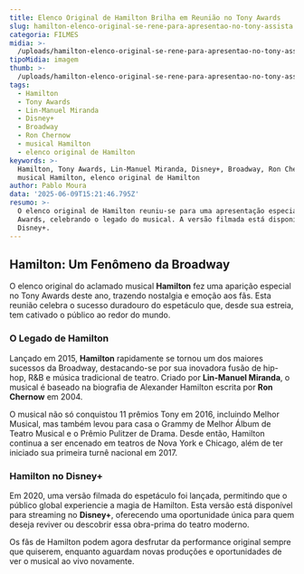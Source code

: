 ```yaml
---
title: Elenco Original de Hamilton Brilha em Reunião no Tony Awards
slug: hamilton-elenco-original-se-rene-para-apresentao-no-tony-assista
categoria: FILMES
midia: >-
  /uploads/hamilton-elenco-original-se-rene-para-apresentao-no-tony-assista-thumb.png
tipoMidia: imagem
thumb: >-
  /uploads/hamilton-elenco-original-se-rene-para-apresentao-no-tony-assista-thumb.png
tags:
  - Hamilton
  - Tony Awards
  - Lin-Manuel Miranda
  - Disney+
  - Broadway
  - Ron Chernow
  - musical Hamilton
  - elenco original de Hamilton
keywords: >-
  Hamilton, Tony Awards, Lin-Manuel Miranda, Disney+, Broadway, Ron Chernow,
  musical Hamilton, elenco original de Hamilton
author: Pablo Moura
data: '2025-06-09T15:21:46.795Z'
resumo: >-
  O elenco original de Hamilton reuniu-se para uma apresentação especial no Tony
  Awards, celebrando o legado do musical. A versão filmada está disponível no
  Disney+.
---
```


## Hamilton: Um Fenômeno da Broadway

<blockquote class="twitter-tweet"><a href="https://twitter.com/user/status/1931896987118342250"></a></blockquote>

O elenco original do aclamado musical **Hamilton** fez uma aparição especial no Tony Awards deste ano, trazendo nostalgia e emoção aos fãs. Esta reunião celebra o sucesso duradouro do espetáculo que, desde sua estreia, tem cativado o público ao redor do mundo.

### O Legado de Hamilton

Lançado em 2015, **Hamilton** rapidamente se tornou um dos maiores sucessos da Broadway, destacando-se por sua inovadora fusão de hip-hop, R&B e música tradicional de teatro. Criado por **Lin-Manuel Miranda**, o musical é baseado na biografia de Alexander Hamilton escrita por **Ron Chernow** em 2004.

O musical não só conquistou 11 prêmios Tony em 2016, incluindo Melhor Musical, mas também levou para casa o Grammy de Melhor Álbum de Teatro Musical e o Prêmio Pulitzer de Drama. Desde então, Hamilton continua a ser encenado em teatros de Nova York e Chicago, além de ter iniciado sua primeira turnê nacional em 2017.

### Hamilton no Disney+

Em 2020, uma versão filmada do espetáculo foi lançada, permitindo que o público global experiencie a magia de Hamilton. Esta versão está disponível para streaming no **Disney+**, oferecendo uma oportunidade única para quem deseja reviver ou descobrir essa obra-prima do teatro moderno.

Os fãs de Hamilton podem agora desfrutar da performance original sempre que quiserem, enquanto aguardam novas produções e oportunidades de ver o musical ao vivo novamente.
